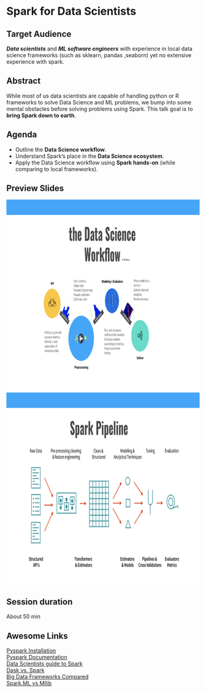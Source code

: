 # Spark for Data Scientists


## Target Audience

***Data scientists*** and ***ML software engineers*** with experience in local data science frameworks (such as sklearn, pandas ,seaborn) yet no extensive experience with spark.

## Abstract

While most of us data scientists are capable of handling python or R frameworks to solve Data Science and ML problems, we bump into some mental obstacles before solving problems using Spark. This talk goal is to **bring Spark down to earth**.

## Agenda

- Outline the **Data Science workflow**.
- Understand Spark’s place in the **Data Science ecosystem**.
- Apply the Data Science workflow using **Spark hands-on** (while comparing to local frameworks).

## Preview Slides

<img src="./photos/the_data_science_workflow.png" height="500" />
<img src="./photos/spark_pipeline.png" height="500" />

## Session duration

About 50 min

## Awesome Links

[Pyspark Installation](https://github.com/zipfian/spark-install)<br/>
[Pyspark Documentation](https://spark.apache.org/docs/2.2.0/api/python/index.html)<br/>
[Data Scientists guide to Spark](http://go.databricks.com/hubfs/Landing_pages/DS%20Guide%20to%20Spark/Data-Scientists-Guide-to-Apache-Spark.pdf?t=1514418267665)<br/>
[Dask vs. Spark](https://stackoverflow.com/questions/38882660/at-what-situation-i-can-use-dask-instead-of-apache-spark)<br/>
[Big Data Frameworks Compared](https://www.digitalocean.com/community/tutorials/hadoop-storm-samza-spark-and-flink-big-data-frameworks-compared)<br/>
[Spark.ML vs Mllib](https://www.quora.com/Why-are-there-two-ML-implementations-in-Spark-ML-and-MLlib-and-what-are-their-different-features)<br/>
